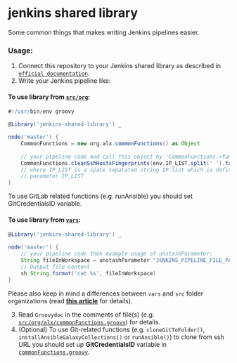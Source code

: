 # jenkins shared library

Some common things that makes writing Jenkins pipelines easier.

### Usage:

1. Connect this repository to your Jenkins shared library as described in
[`official documentation`](https://www.jenkins.io/doc/book/pipeline/shared-libraries/#global-shared-libraries).
2. Write your Jenkins pipeline like:

#### To use library from [`src/org`](src/org/alx):

```groovy
#!/usr/bin/env groovy

@Library('jenkins-shared-library') _

node('master') {
    CommonFunctions = new org.alx.commonFunctions() as Object
    
    // your pipeline code and call this object by 'CommonFunctions.<functionName>', e.g:
    CommonFunctions.cleanSshHostsFingerprints(env.IP_LIST.split(' ').toList())
    // where IP_LIST is a space separated string IP list which is defined by pipeline 
    // parameter IP_LIST
}
```

To use GitLab related functions (e.g. runAnsible) you should set GitCredentialsID variable.

#### To use library from [`vars`](vars):

```groovy
@Library('jenkins-shared-library') _

node('master') {
    // your pipeline code then example usage of unstashParameter:
    String fileInWorkspace = unstashParameter "JENKINS_PIPELINE_FILE_PARAMETER_NAME"
    // Output file content
    sh String.format('cat %s', fileInWorkspace)
}

```

Please also keep in mind a differences between `vars` and `src` folder organizations 
(read [**this article**](http://tdongsi.github.io/blog/2017/12/26/class-in-jenkins-shared-library/) for details).

3. Read `Groovydoc` in the comments of file(s) (e.g:
[`src/org/alx/commonFunctions.groovy`](src/org/alx/commonFunctions.groovy)) for details.
4. (Optional) To use Git-related functions (e.g. `cloneGitToFolder()`, `installAnsibleGalaxyCollections()` or 
`runAnsible()`) to clone from ssh URL you should set up **GitCredentialsID** variable in 
[`commonFunctions.groovy`](src/org/alx/commonFunctions.groovy).

